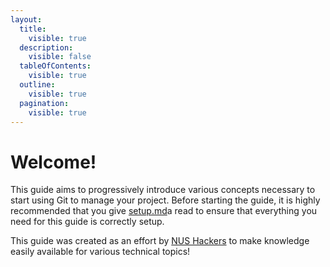 ```yaml
---
layout:
  title:
    visible: true
  description:
    visible: false
  tableOfContents:
    visible: true
  outline:
    visible: true
  pagination:
    visible: true
---
```


# Welcome!

This guide aims to progressively introduce various concepts necessary to start using Git to manage your project. Before starting the guide, it is highly recommended that you give [setup.md](setup.md "mention")a read to ensure that everything you need for this guide is correctly setup.

This guide was created as an effort by [NUS Hackers](http://nushackers.org/) to make knowledge easily available for various technical topics!
